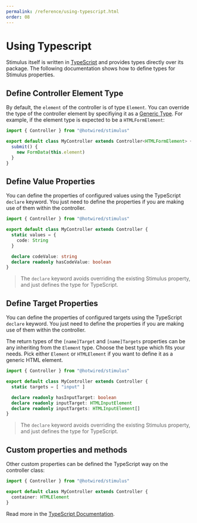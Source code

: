 ```yaml
---
permalink: /reference/using-typescript.html
order: 08
---
```


# Using Typescript

Stimulus itself is written in [TypeScript](https://www.typescriptlang.org/) and provides types directly over its package.
The following documentation shows how to define types for Stimulus properties.

## Define Controller Element Type

By default, the `element` of the controller is of type `Element`. You can override the type of the controller element by specifiying it as a [Generic Type](https://www.typescriptlang.org/docs/handbook/2/generics.html). For example, if the element type is expected to be a `HTMLFormElement`:

<meta data-controller="callout" data-callout-text-value="Controller<HTMLFormElement>">

```ts
import { Controller } from "@hotwired/stimulus"

export default class MyController extends Controller<HTMLFormElement> {
  submit() {
    new FormData(this.element)
  }
}
```

## Define Value Properties

You can define the properties of configured values using the TypeScript `declare` keyword. You just need to define the properties if you are making use of them within the controller.

```ts
import { Controller } from "@hotwired/stimulus"

export default class MyController extends Controller {
  static values = {
    code: String
  }

  declare codeValue: string
  declare readonly hasCodeValue: boolean
}
```

> The `declare` keyword avoids overriding the existing Stimulus property, and just defines the type for TypeScript.

## Define Target Properties

You can define the properties of configured targets using the TypeScript `declare` keyword. You just need to define the properties if you are making use of them within the controller.

 The return types of the `[name]Target` and `[name]Targets` properties can be any inheriting from the `Element` type. Choose the best type which fits your needs. Pick either `Element` or `HTMLElement` if you want to define it as a generic HTML element.

```ts
import { Controller } from "@hotwired/stimulus"

export default class MyController extends Controller {
  static targets = [ "input" ]

  declare readonly hasInputTarget: boolean
  declare readonly inputTarget: HTMLInputElement
  declare readonly inputTargets: HTMLInputElement[]
}
```

> The `declare` keyword avoids overriding the existing Stimulus property, and just defines the type for TypeScript.

## Custom properties and methods

Other custom properties can be defined the TypeScript way on the controller class:

<meta data-controller="callout" data-callout-text-value="container: HTMLElement">

```ts
import { Controller } from "@hotwired/stimulus"

export default class MyController extends Controller {
  container: HTMLElement
}
```

Read more in the [TypeScript Documentation](https://www.typescriptlang.org/docs/handbook/intro.html).
